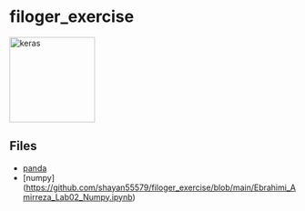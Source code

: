 # filoger_exercise

<img src="https://filoger.com/wp-content/uploads/2021/09/circle-logo-1536x1536.png" alt="keras" width="150" height="150" display =block>


## Files

- [panda](https://github.com/shayan55579/filoger_exercise/blob/main/Ebrahimi_Amirreza_Lab01_Python.ipynb)
- [numpy] (https://github.com/shayan55579/filoger_exercise/blob/main/Ebrahimi_Amirreza_Lab02_Numpy.ipynb)
